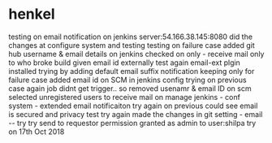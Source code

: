 # henkel
testing on email notification on jenkins server:54.166.38.145:8080
did the changes at configure system and testing
testing on failure case
added git hub username & email details on jenkins
checked on only - receive mail only to who broke build
given email id externally
test again
email-ext plgin installed
trying by adding default email suffix
notification keeping only for failure case
added email id on SCM in jenkins config
trying on previous case again
job didnt get trigger.. so removed usenamr & email ID on scm
selected unregistered users to receive mail on manage jenkins -  conf system - extended email notificaiton
try again on previous
could see email is secured and privacy
test
try again
made the changes in git setting - email -- try
try
send to requestor
permission granted as admin to user:shilpa
try on 17th Oct 2018
